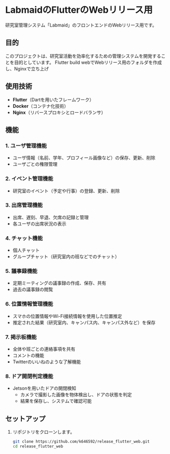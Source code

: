 # LabmaidのFlutterのWebリリース用

研究室管理システム「Labmaid」のフロントエンドのWebリリース用です。

## 目的

このプロジェクトは、研究室活動を効率化するための管理システムを開発することを目的としています。
Flutter build webでWebリリース用のフォルダを作成し、Nginxで立ち上げ

## 使用技術

- **Flutter**（Dartを用いたフレームワーク）
- **Docker**（コンテナ化技術）
- **Nginx**（リバースプロキシとロードバランサ）

## 機能

### 1. ユーザ管理機能
- ユーザ情報（名前、学年、プロフィール画像など）の保存、更新、削除
- ユーザごとの権限管理

### 2. イベント管理機能
- 研究室のイベント（予定や行事）の登録、更新、削除

### 3. 出席管理機能
- 出席、遅刻、早退、欠席の記録と管理
- 各ユーザの出席状況の表示

### 4. チャット機能
- 個人チャット
- グループチャット（研究室内の班などでのチャット）

### 5. 議事録機能
- 定期ミーティングの議事録の作成、保存、共有
- 過去の議事録の閲覧

### 6. 位置情報管理機能
- スマホの位置情報やWi-Fi接続情報を使用した位置推定
- 推定された結果（研究室内、キャンパス内、キャンパス外など）を保存

### 7. 掲示板機能
- 全体や班ごとの連絡事項を共有
- コメントの機能
- Twitterのいいねのような了解機能

### 8. ドア開閉判定機能
- Jetsonを用いたドアの開閉検知
  - カメラで撮影した画像を物体検出し、ドアの状態を判定
  - 結果を保存し、システムで確認可能

## セットアップ

1. リポジトリをクローンします。
   ```bash
   git clone https://github.com/k646592/release_flutter_web.git
   cd release_flutter_web



